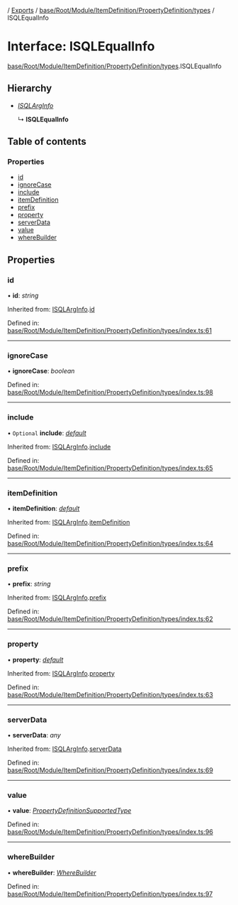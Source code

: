 [](../README.md) / [Exports](../modules.md) / [base/Root/Module/ItemDefinition/PropertyDefinition/types](../modules/base_root_module_itemdefinition_propertydefinition_types.md) / ISQLEqualInfo

# Interface: ISQLEqualInfo

[base/Root/Module/ItemDefinition/PropertyDefinition/types](../modules/base_root_module_itemdefinition_propertydefinition_types.md).ISQLEqualInfo

## Hierarchy

* [*ISQLArgInfo*](base_root_module_itemdefinition_propertydefinition_types.isqlarginfo.md)

  ↳ **ISQLEqualInfo**

## Table of contents

### Properties

- [id](base_root_module_itemdefinition_propertydefinition_types.isqlequalinfo.md#id)
- [ignoreCase](base_root_module_itemdefinition_propertydefinition_types.isqlequalinfo.md#ignorecase)
- [include](base_root_module_itemdefinition_propertydefinition_types.isqlequalinfo.md#include)
- [itemDefinition](base_root_module_itemdefinition_propertydefinition_types.isqlequalinfo.md#itemdefinition)
- [prefix](base_root_module_itemdefinition_propertydefinition_types.isqlequalinfo.md#prefix)
- [property](base_root_module_itemdefinition_propertydefinition_types.isqlequalinfo.md#property)
- [serverData](base_root_module_itemdefinition_propertydefinition_types.isqlequalinfo.md#serverdata)
- [value](base_root_module_itemdefinition_propertydefinition_types.isqlequalinfo.md#value)
- [whereBuilder](base_root_module_itemdefinition_propertydefinition_types.isqlequalinfo.md#wherebuilder)

## Properties

### id

• **id**: *string*

Inherited from: [ISQLArgInfo](base_root_module_itemdefinition_propertydefinition_types.isqlarginfo.md).[id](base_root_module_itemdefinition_propertydefinition_types.isqlarginfo.md#id)

Defined in: [base/Root/Module/ItemDefinition/PropertyDefinition/types/index.ts:61](https://github.com/onzag/itemize/blob/5fcde7cf/base/Root/Module/ItemDefinition/PropertyDefinition/types/index.ts#L61)

___

### ignoreCase

• **ignoreCase**: *boolean*

Defined in: [base/Root/Module/ItemDefinition/PropertyDefinition/types/index.ts:98](https://github.com/onzag/itemize/blob/5fcde7cf/base/Root/Module/ItemDefinition/PropertyDefinition/types/index.ts#L98)

___

### include

• `Optional` **include**: [*default*](../classes/base_root_module_itemdefinition_include.default.md)

Inherited from: [ISQLArgInfo](base_root_module_itemdefinition_propertydefinition_types.isqlarginfo.md).[include](base_root_module_itemdefinition_propertydefinition_types.isqlarginfo.md#include)

Defined in: [base/Root/Module/ItemDefinition/PropertyDefinition/types/index.ts:65](https://github.com/onzag/itemize/blob/5fcde7cf/base/Root/Module/ItemDefinition/PropertyDefinition/types/index.ts#L65)

___

### itemDefinition

• **itemDefinition**: [*default*](../classes/base_root_module_itemdefinition.default.md)

Inherited from: [ISQLArgInfo](base_root_module_itemdefinition_propertydefinition_types.isqlarginfo.md).[itemDefinition](base_root_module_itemdefinition_propertydefinition_types.isqlarginfo.md#itemdefinition)

Defined in: [base/Root/Module/ItemDefinition/PropertyDefinition/types/index.ts:64](https://github.com/onzag/itemize/blob/5fcde7cf/base/Root/Module/ItemDefinition/PropertyDefinition/types/index.ts#L64)

___

### prefix

• **prefix**: *string*

Inherited from: [ISQLArgInfo](base_root_module_itemdefinition_propertydefinition_types.isqlarginfo.md).[prefix](base_root_module_itemdefinition_propertydefinition_types.isqlarginfo.md#prefix)

Defined in: [base/Root/Module/ItemDefinition/PropertyDefinition/types/index.ts:62](https://github.com/onzag/itemize/blob/5fcde7cf/base/Root/Module/ItemDefinition/PropertyDefinition/types/index.ts#L62)

___

### property

• **property**: [*default*](../classes/base_root_module_itemdefinition_propertydefinition.default.md)

Inherited from: [ISQLArgInfo](base_root_module_itemdefinition_propertydefinition_types.isqlarginfo.md).[property](base_root_module_itemdefinition_propertydefinition_types.isqlarginfo.md#property)

Defined in: [base/Root/Module/ItemDefinition/PropertyDefinition/types/index.ts:63](https://github.com/onzag/itemize/blob/5fcde7cf/base/Root/Module/ItemDefinition/PropertyDefinition/types/index.ts#L63)

___

### serverData

• **serverData**: *any*

Inherited from: [ISQLArgInfo](base_root_module_itemdefinition_propertydefinition_types.isqlarginfo.md).[serverData](base_root_module_itemdefinition_propertydefinition_types.isqlarginfo.md#serverdata)

Defined in: [base/Root/Module/ItemDefinition/PropertyDefinition/types/index.ts:69](https://github.com/onzag/itemize/blob/5fcde7cf/base/Root/Module/ItemDefinition/PropertyDefinition/types/index.ts#L69)

___

### value

• **value**: [*PropertyDefinitionSupportedType*](../modules/base_root_module_itemdefinition_propertydefinition_types.md#propertydefinitionsupportedtype)

Defined in: [base/Root/Module/ItemDefinition/PropertyDefinition/types/index.ts:96](https://github.com/onzag/itemize/blob/5fcde7cf/base/Root/Module/ItemDefinition/PropertyDefinition/types/index.ts#L96)

___

### whereBuilder

• **whereBuilder**: [*WhereBuilder*](../classes/database_wherebuilder.wherebuilder.md)

Defined in: [base/Root/Module/ItemDefinition/PropertyDefinition/types/index.ts:97](https://github.com/onzag/itemize/blob/5fcde7cf/base/Root/Module/ItemDefinition/PropertyDefinition/types/index.ts#L97)
